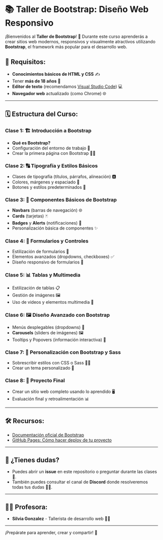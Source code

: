 # 📚 Taller de Bootstrap: Diseño Web Responsivo

¡Bienvenidos al **Taller de Bootstrap**! 🎉 Durante este curso aprenderás a crear sitios web modernos, responsivos y visualmente atractivos utilizando **Bootstrap**, el framework más popular para el desarrollo web.

## 📝 Requisitos:
- **Conocimientos básicos de HTML y CSS** ✍️
- Tener **más de 18 años** 🎂
- **Editor de texto** (recomendamos [Visual Studio Code](https://code.visualstudio.com/)) 💻
- **Navegador web** actualizado (como Chrome) 🌐

---

## 🗓️ Estructura del Curso:

### Clase 1: 🏗️ **Introducción a Bootstrap**
- **Qué es Bootstrap?**
- Configuración del entorno de trabajo 🔧
- Crear la primera página con Bootstrap 👨‍💻

### Clase 2: 🔠 **Tipografía y Estilos Básicos**
- Clases de tipografía (títulos, párrafos, alineación) 🅰️
- Colores, márgenes y espaciado 🎨
- Botones y estilos predeterminados 🔘

### Clase 3: 🧳 **Componentes Básicos de Bootstrap**
- **Navbars** (barras de navegación) 🌐
- **Cards** (tarjetas) 🃏
- **Badges** y **Alerts** (notificaciones) 🚨
- Personalización básica de componentes ✨

### Clase 4: 📝 **Formularios y Controles**
- Estilización de formularios 📝
- Elementos avanzados (dropdowns, checkboxes) ✅
- Diseño responsivo de formularios 📱

### Clase 5: 📊 **Tablas y Multimedia**
- Estilización de tablas 📋
- Gestión de imágenes 🖼️
- Uso de videos y elementos multimedia 🎥

### Clase 6: 🖼️ **Diseño Avanzado con Bootstrap**
- Menús desplegables (dropdowns) 🍔
- **Carousels** (sliders de imágenes) 🖼️
- Tooltips y Popovers (información interactiva) 💬

### Clase 7: 🎨 **Personalización con Bootstrap y Sass**
- Sobrescribir estilos con CSS o Sass 🧑‍🎨
- Crear un tema personalizado 🌈
  
### Clase 8: 🚀 **Proyecto Final**
- Crear un sitio web completo usando lo aprendido 🖥️
- Evaluación final y retroalimentación 📊

---

## 🛠️ Recursos:
- [Documentación oficial de Bootstrap](https://getbootstrap.com/)
- [GitHub Pages: Cómo hacer deploy de tu proyecto](https://pages.github.com/)

---

## 💬 ¿Tienes dudas?
- Puedes abrir un **issue** en este repositorio o preguntar durante las clases 💬.
- También puedes consultar el canal de **Discord** donde resolveremos todas tus dudas 🙋‍♀️.

---

## 🧑‍🏫 Profesora:
- **Silvia Gonzalez** - Tallerista de desarrollo web 👨‍🏫

---

¡Prepárate para aprender, crear y compartir! 🌟
